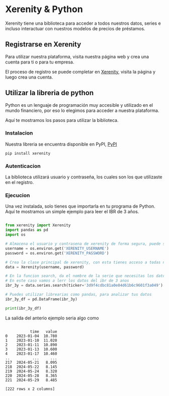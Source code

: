 # Xerenity & Python

Xerenity tiene una biblioteca para acceder a todos nuestros datos, series e incluso interactuar con nuestros modelos de precios de préstamos.


## Registrarse en Xerenity

Para utilizar nuestra plataforma, visita nuestra página web y crea una cuenta para ti o para tu empresa.

El proceso de registro se puede completar en [Xerenity](https://xerenity.vercel.app/), visita la página y luego crea una cuenta.


## Utilizar la libreria de python

Python es un lenguaje de programación muy accesible y utilizado en el mundo financiero, por eso lo elegimos para acceder a nuestra plataforma.

Aquí te mostramos los pasos para utilizar la biblioteca.



### Instalacion

Nuestra libreria se encuentra disponible en PyPI, [PyPI](https://pypi.org/project/xerenity/)

```commandline
pip install xerenity
```

### Autenticacion

La biblioteca utilizará usuario y contraseña, los cuales son los que utilizaste en el registro.

### Ejecucion

Una vez instalada, solo tienes que importarla en tu programa de Python. Aquí te mostramos un simple ejemplo para leer el IBR de 3 años.

```python

from xerenity import Xerenity
import pandas as pd
import os

# Almacena el usuario y contrasena de xerenity de forma segura, puede ser en una variable de entorno
username = os.environ.get('XERENITY_USERNAME')
password = os.environ.get('XERENITY_PASSWORD')

# Crea la clase principal de xerenity, con esta tienes acceso a todas nuestras series
data = Xerenity(username, password)

# En la funcion search, da el nombre de la serie que necesitas los datos
# En este caso vamos a lerr los datos del ibr de 3 anos
ibr_3y = data.series.search(ticker='3d9f4cdbc81a0e04d61b6c9601f3a049')

# Puedes utilizar librearias como pandas, para analizar tus datos
ibr_3y_df = pd.DataFrame(ibr_3y)

print(ibr_3y_df)


```

La salida del anterio ejemplo seria algo como

```commandline

           time   value
0    2023-01-04  10.780
1    2023-01-10  11.020
2    2023-01-11  10.890
3    2023-01-13  10.600
4    2023-01-17  10.460
..          ...     ...
217  2024-05-21   8.095
218  2024-05-22   8.145
219  2024-05-24   8.320
220  2024-05-28   8.365
221  2024-05-29   8.485

[222 rows x 2 columns]

```




